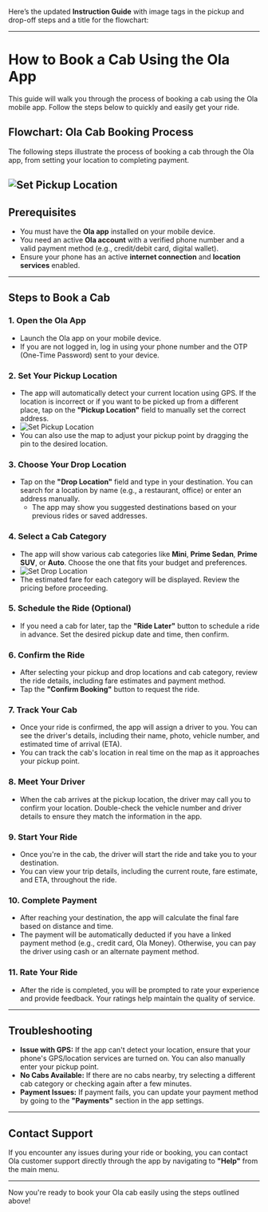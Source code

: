 Here’s the updated **Instruction Guide** with image tags in the pickup and drop-off steps and a title for the flowchart:

---

# How to Book a Cab Using the Ola App

This guide will walk you through the process of booking a cab using the Ola mobile app. Follow the steps below to quickly and easily get your ride.

## Flowchart: Ola Cab Booking Process

The following steps illustrate the process of booking a cab through the Ola app, from setting your location to completing payment.

  ![Set Pickup Location](Start.png)
---

## Prerequisites
- You must have the **Ola app** installed on your mobile device.
- You need an active **Ola account** with a verified phone number and a valid payment method (e.g., credit/debit card, digital wallet).
- Ensure your phone has an active **internet connection** and **location services** enabled.

---

## Steps to Book a Cab

### 1. **Open the Ola App**
   - Launch the Ola app on your mobile device.
   - If you are not logged in, log in using your phone number and the OTP (One-Time Password) sent to your device.

### 2. **Set Your Pickup Location**
   - The app will automatically detect your current location using GPS. If the location is incorrect or if you want to be picked up from a different place, tap on the **"Pickup Location"** field to manually set the correct address.
   - ![Set Pickup Location](2.png)  
   - You can also use the map to adjust your pickup point by dragging the pin to the desired location.

### 3. **Choose Your Drop Location**
   - Tap on the **"Drop Location"** field and type in your destination. You can search for a location by name (e.g., a restaurant, office) or enter an address manually.
     - The app may show you suggested destinations based on your previous rides or saved addresses.

### 4. **Select a Cab Category**
   - The app will show various cab categories like **Mini**, **Prime Sedan**, **Prime SUV**, or **Auto**. Choose the one that fits your budget and preferences.
   - ![Set Drop Location](1.png) 
   - The estimated fare for each category will be displayed. Review the pricing before proceeding.

### 5. **Schedule the Ride (Optional)**
   - If you need a cab for later, tap the **"Ride Later"** button to schedule a ride in advance. Set the desired pickup date and time, then confirm.

### 6. **Confirm the Ride**
   - After selecting your pickup and drop locations and cab category, review the ride details, including fare estimates and payment method.
   - Tap the **"Confirm Booking"** button to request the ride.

### 7. **Track Your Cab**
   - Once your ride is confirmed, the app will assign a driver to you. You can see the driver's details, including their name, photo, vehicle number, and estimated time of arrival (ETA).
   - You can track the cab's location in real time on the map as it approaches your pickup point.

### 8. **Meet Your Driver**
   - When the cab arrives at the pickup location, the driver may call you to confirm your location. Double-check the vehicle number and driver details to ensure they match the information in the app.

### 9. **Start Your Ride**
   - Once you're in the cab, the driver will start the ride and take you to your destination.
   - You can view your trip details, including the current route, fare estimate, and ETA, throughout the ride.

### 10. **Complete Payment**
   - After reaching your destination, the app will calculate the final fare based on distance and time.
   - The payment will be automatically deducted if you have a linked payment method (e.g., credit card, Ola Money). Otherwise, you can pay the driver using cash or an alternate payment method.

### 11. **Rate Your Ride**
   - After the ride is completed, you will be prompted to rate your experience and provide feedback. Your ratings help maintain the quality of service.

---

## Troubleshooting

- **Issue with GPS:** If the app can't detect your location, ensure that your phone's GPS/location services are turned on. You can also manually enter your pickup point.
- **No Cabs Available:** If there are no cabs nearby, try selecting a different cab category or checking again after a few minutes.
- **Payment Issues:** If payment fails, you can update your payment method by going to the **"Payments"** section in the app settings.

---

## Contact Support

If you encounter any issues during your ride or booking, you can contact Ola customer support directly through the app by navigating to **"Help"** from the main menu.

---

Now you're ready to book your Ola cab easily using the steps outlined above!
